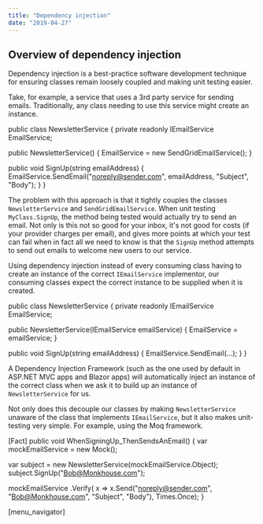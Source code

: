 ```yaml
---
title: "Dependency injection"
date: "2019-04-27"
---
```


## Overview of dependency injection

Dependency injection is a best-practice software development technique for ensuring classes remain loosely coupled and making unit testing easier.

Take, for example, a service that uses a 3rd party service for sending emails. Traditionally, any class needing to use this service might create an instance.

public class NewsletterService
{
  private readonly IEmailService EmailService;

  public NewsletterService()
  {
    EmailService = new SendGridEmailService();
  }

  public void SignUp(string emailAddress)
  {
     EmailService.SendEmail("noreply@sender.com", emailAddress, "Subject", "Body");
  }
}

The problem with this approach is that it tightly couples the classes `NewsletterService` and `SendGridEmailService`. When unit testing `MyClass.SignUp`, the method being tested would actually try to send an email. Not only is this not so good for your inbox, it's not good for costs (if your provider charges per email), and gives more points at which your test can fail when in fact all we need to know is that the `SignUp` method attempts to send out emails to welcome new users to our service.

Using dependency injection instead of every consuming class having to create an instance of the correct `IEmailService` implementor, our consuming classes expect the correct instance to be supplied when it is created.

public class NewsletterService
{
  private readonly IEmailService EmailService;

  public NewsletterService(IEmailService emailService)
  {
    EmailService = emailService;
  }

  public void SignUp(string emailAddress)
  {
     EmailService.SendEmail(...);
  }
}

A Dependency Injection Framework (such as the one used by default in ASP.NET MVC apps and Blazor apps) will automatically inject an instance of the correct class when we ask it to build up an instance of `NewsletterService` for us.

Not only does this decouple our classes by making `NewsletterService` unaware of the class that implements `IEmailService`, but it also makes unit-testing very simple. For example, using the Moq framework.

\[Fact\]
public void WhenSigningUp\_ThenSendsAnEmail()
{
  var mockEmailService = new Mock<IEmailService>();
  
  var subject = new NewsletterService(mockEmailService.Object);
  subject.SignUp("Bob@Monkhouse.com");

  mockEmailService
    .Verify(
      x => x.Send("noreply@sender.com", "Bob@Monkhouse.com", "Subject", "Body"),
      Times.Once);
}

\[menu\_navigator\]
